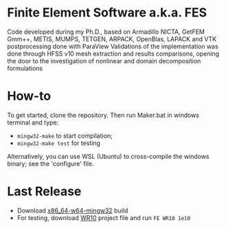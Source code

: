 # Finite Element Software a.k.a. FES
Code developed during my Ph.D., based on Armadillo NICTA, GetFEM Gmm++, METIS, MUMPS, TETGEN, ARPACK, OpenBlas, LAPACK and VTK postprocessing done with ParaView
Validations of the implementation was done through HFSS v10 mesh extraction and results comparisons, opening the door to the investigation of nonlinear and domain decomposition formulations

# How-to
To get started, clone the repository. Then run Maker.bat in windows terminal and type:
- `mingw32-make` to start compilation; 
- `mingw32-make test` for testing 

Alternatively, you can use WSL (Ubuntu) to cross-compile the windows binary; see the 'configure' file.

# Last Release
- Download [x86_64-w64-mingw32](https://github.com/ntilau/uni-phd-fes-cpp/raw/master/bin/FE.exe) build
- For testing, download [WR10](https://github.com/ntilau/uni-phd-fes-cpp/raw/master/bin/WR10_Prj.txt) project file and run `FE WR10 1e10`
